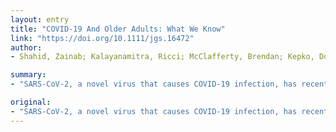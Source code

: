 ```yaml
---
layout: entry
title: "COVID-19 And Older Adults: What We Know"
link: "https://doi.org/10.1111/jgs.16472"
author:
- Shahid, Zainab; Kalayanamitra, Ricci; McClafferty, Brendan; Kepko, Douglas; Ramgobin, Devyani; Patel, Ravi; Aggarwal, Chander Shekher; Vunnam, Rama Rao; Sahu, Nitasa; Bhatt, Dhirisha; Jones, Kirk; Golamari, Reshma; Jain, Rohit

summary:
- "SARS-CoV-2, a novel virus that causes COVID-19 infection, has recently emerged and caused a deadly pandemic. Studies have shown that this virus causes worse outcomes and a higher mortality rate in older adults and those with comorbidities such as hypertension, cardiovascular disease, diabetes, chronic respiratory disease, and chronic kidney disease. A significant percentage of older American adults have these diseases, putting them at higher risk of infection."

original:
- "SARS-CoV-2, a novel virus that causes COVID-19 infection, has recently emerged and caused a deadly pandemic. Studies have shown that this virus causes worse outcomes and a higher mortality rate in older adults and those with comorbidities such as hypertension, cardiovascular disease, diabetes, chronic respiratory disease, and chronic kidney disease. A significant percentage of older American adults have these diseases, putting them at a higher risk of infection. Additionally, many adults with hypertension, diabetes, and chronic kidney disease are placed on angiotensin-converting enzyme (ACE) inhibitors and angiotensin II receptor blockers (ARBs). Studies have shown that these medications upregulate the ACE-2 receptor, the very receptor which the SARS-CoV-2 virus uses to enter host cells, which puts older adults at a further increased risk of infection. In this review, we discuss the transmission, symptomatology, mortality, and possible treatments for this infection, as they relate to older adults. This article is protected by copyright. All rights reserved."
---
```


